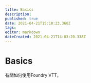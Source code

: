 ```yaml
---
title: Basics
description: 
published: true
date: 2021-04-21T15:10:23.360Z
tags: 
editor: markdown
dateCreated: 2021-04-21T14:03:20.338Z
---
```


# Basics
有關如何使用Foundry VTT。